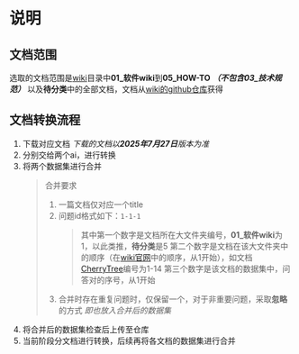 # 说明
## 文档范围
选取的文档范围是[wiki](https://wiki.deepin.org/zh/home)目录中**01_软件wiki**到**05_HOW-TO** ***（不包含03_技术规范）*** 以及**待分类**中的全部文档，文档从[wiki的github仓库](https://github.com/linuxdeepin/wiki.deepin.org.git)获得

## 文档转换流程
1. 下载对应文档 *下载的文档以**2025年7月27日**版本为准*
2. 分别交给两个ai，进行转换
3. 将两个数据集进行合并
   > 合并要求
   > 1. 一篇文档仅对应一个title
   > 2. 问题id格式如下：`1-1-1`
   >    > 其中第一个数字是文档所在大文件夹编号，**01_软件wiki**为1，以此类推，**待分类**是5
   >    > 第二个数字是文档在该大文件夹中的顺序（在[wiki官网](https://wiki.deepin.org/zh/home)中的顺序，从1开始），如文档[CherryTree](https://wiki.deepin.org/zh/01_%E8%BD%AF%E4%BB%B6wiki/00_GUI%E8%BD%AF%E4%BB%B6/03_%E7%AC%AC%E4%B8%89%E6%96%B9%E5%BC%80%E5%8F%91%E7%9A%84%E8%BD%AF%E4%BB%B6/00_%E5%8A%9E%E5%85%AC%E5%95%86%E4%B8%9A%E7%9B%B8%E5%85%B3/CherryTree)编号为1-14
   >    > 第三个数字是该文档的数据集中，问答对的序号，从1开始
   > 3. 合并时存在重复问题时，仅保留一个，对于非重要问题，采取**忽略**的方式 *即也放入合并后的数据集*
4. 将合并后的数据集检查后上传至仓库
5. 当前阶段分文档进行转换，后续再将各文档的数据集进行合并
